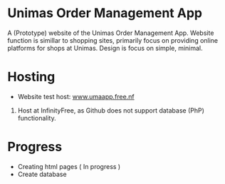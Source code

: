 # Unimas Order Management App
A (Prototype) website of the Unimas Order Management App.
Website function is simillar to shopping sites, primarily focus on providing online platforms for shops at Unimas. 
Design is focus on simple, minimal.

# Hosting
- Website test host: www.umaapp.free.nf
1. Host at InfinityFree, as Github does not support database (PhP) functionality.

# Progress
- Creating html pages ( In progress )
- Create database
